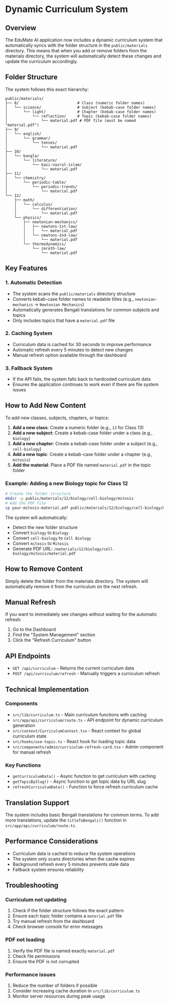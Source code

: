 # Dynamic Curriculum System

## Overview

The EduMate AI application now includes a dynamic curriculum system that automatically syncs with the folder structure in the `public/materials` directory. This means that when you add or remove folders from the materials directory, the system will automatically detect these changes and update the curriculum accordingly.

## Folder Structure

The system follows this exact hierarchy:

```
public/materials/
├── 8/                          # Class (numeric folder names)
│   └── science/                # Subject (kebab-case folder names)
│       └── light/              # Chapter (kebab-case folder names)
│           └── reflection/     # Topic (kebab-case folder names)
│               └── material.pdf # PDF file (must be named "material.pdf")
├── 9/
│   └── english/
│       └── grammar/
│           └── tenses/
│               └── material.pdf
├── 10/
│   └── bangla/
│       └── literature/
│           └── kazi-nazrul-islam/
│               └── material.pdf
├── 11/
│   └── chemistry/
│       └── periodic-table/
│           └── periodic-trends/
│               └── material.pdf
└── 12/
    ├── math/
    │   └── calculus/
    │       └── differentiation/
    │           └── material.pdf
    └── physics/
        ├── newtonian-mechanics/
        │   ├── newtons-1st-law/
        │   │   └── material.pdf
        │   └── newtons-2nd-law/
        │       └── material.pdf
        └── thermodynamics/
            └── zeroth-law/
                └── material.pdf
```

## Key Features

### 1. Automatic Detection
- The system scans the `public/materials` directory structure
- Converts kebab-case folder names to readable titles (e.g., `newtonian-mechanics` → `Newtonian Mechanics`)
- Automatically generates Bengali translations for common subjects and topics
- Only includes topics that have a `material.pdf` file

### 2. Caching System
- Curriculum data is cached for 30 seconds to improve performance
- Automatic refresh every 5 minutes to detect new changes
- Manual refresh option available through the dashboard

### 3. Fallback System
- If the API fails, the system falls back to hardcoded curriculum data
- Ensures the application continues to work even if there are file system issues

## How to Add New Content

To add new classes, subjects, chapters, or topics:

1. **Add a new class**: Create a numeric folder (e.g., `13` for Class 13)
2. **Add a new subject**: Create a kebab-case folder under a class (e.g., `biology`)
3. **Add a new chapter**: Create a kebab-case folder under a subject (e.g., `cell-biology`)
4. **Add a new topic**: Create a kebab-case folder under a chapter (e.g., `mitosis`)
5. **Add the material**: Place a PDF file named `material.pdf` in the topic folder

### Example: Adding a new Biology topic for Class 12

```bash
# Create the folder structure
mkdir -p public/materials/12/biology/cell-biology/mitosis
# Add the PDF file
cp your-mitosis-material.pdf public/materials/12/biology/cell-biology/mitosis/material.pdf
```

The system will automatically:
- Detect the new folder structure
- Convert `biology` to `Biology`
- Convert `cell-biology` to `Cell Biology`
- Convert `mitosis` to `Mitosis`
- Generate PDF URL: `/materials/12/biology/cell-biology/mitosis/material.pdf`

## How to Remove Content

Simply delete the folder from the materials directory. The system will automatically remove it from the curriculum on the next refresh.

## Manual Refresh

If you want to immediately see changes without waiting for the automatic refresh:

1. Go to the Dashboard
2. Find the "System Management" section
3. Click the "Refresh Curriculum" button

## API Endpoints

- `GET /api/curriculum` - Returns the current curriculum data
- `POST /api/curriculum/refresh` - Manually triggers a curriculum refresh

## Technical Implementation

### Components
- `src/lib/curriculum.ts` - Main curriculum functions with caching
- `src/app/api/curriculum/route.ts` - API endpoint for dynamic curriculum generation
- `src/context/CurriculumContext.tsx` - React context for global curriculum state
- `src/hooks/use-topic.ts` - React hook for loading topic data
- `src/components/admin/curriculum-refresh-card.tsx` - Admin component for manual refresh

### Key Functions
- `getCurriculumData()` - Async function to get curriculum with caching
- `getTopicBySlug()` - Async function to get topic data by URL slug
- `refreshCurriculumData()` - Function to force refresh curriculum cache

## Translation Support

The system includes basic Bengali translations for common terms. To add more translations, update the `titleToBengali()` function in `src/app/api/curriculum/route.ts`.

## Performance Considerations

- Curriculum data is cached to reduce file system operations
- The system only scans directories when the cache expires
- Background refresh every 5 minutes prevents stale data
- Fallback system ensures reliability

## Troubleshooting

### Curriculum not updating
1. Check if the folder structure follows the exact pattern
2. Ensure each topic folder contains a `material.pdf` file
3. Try manual refresh from the dashboard
4. Check browser console for error messages

### PDF not loading
1. Verify the PDF file is named exactly `material.pdf`
2. Check file permissions
3. Ensure the PDF is not corrupted

### Performance issues
1. Reduce the number of folders if possible
2. Consider increasing cache duration in `src/lib/curriculum.ts`
3. Monitor server resources during peak usage
